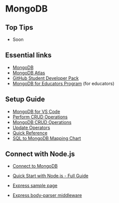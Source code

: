 # MongoDB

## Top Tips

- Soon

## Essential links

- [MongoDB](https://www.mongodb.com/)
- [MongoDB Atlas](https://www.mongodb.com/atlas)
- [GitHub Student Developer Pack](https://www.mongodb.com/students)
- [MongoDB for Educators Program](https://www.mongodb.com/academia) (for educators)

## Setup Guide

- [MongoDB for VS Code](https://www.mongodb.com/docs/mongodb-vscode/)
- [Perform CRUD Operations](https://www.mongodb.com/docs/mongodb-vscode/crud-ops/#std-label-vsce-crud)
- [MongoDB CRUD Operations](https://www.mongodb.com/docs/manual/crud/)
- [Update Operators](https://www.mongodb.com/docs/manual/reference/operator/update/)
- [Quick Reference](https://www.mongodb.com/docs/drivers/node/current/quick-reference/)
- [SQL to MongoDB Mapping Chart](https://www.mongodb.com/docs/v5.0/reference/sql-comparison/)

## Connect with Node.js

- [Connect to MongoDB](https://www.mongodb.com/docs/drivers/node/current/quick-start/connect-to-mongodb/)
- [Quick Start with Node.js - Full Guide](https://www.mongodb.com/docs/drivers/node/current/quick-start/)

- [Express sample page](https://expressjs.com/en/starter/hello-world.html)
- [Express body-parser middleware](https://expressjs.com/en/resources/middleware/body-parser.html)
